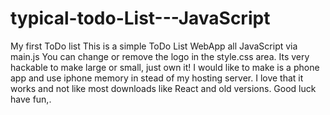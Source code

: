 # typical-todo-List---JavaScript
My first ToDo list 
This is a simple ToDo List WebApp all JavaScript via main.js
You can change or remove the logo in the style.css area.
Its very hackable to make large or small, just own it!
I would like to make is a phone app and use iphone memory in stead of my hosting server.
I love that it works and not like most downloads like React and old versions.
Good luck have fun,.
